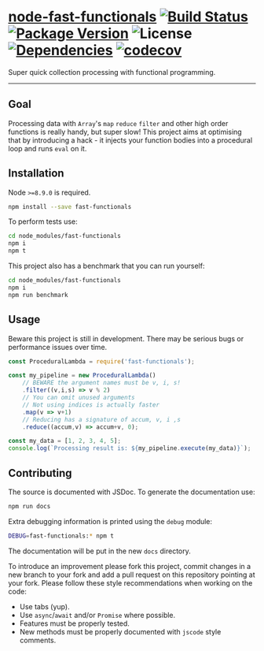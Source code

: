 # [node-fast-functionals](https://github.com/walasek/node-fast-functionals) [![Build Status](https://img.shields.io/travis/walasek/node-fast-functionals.svg?style=flat-square)](https://travis-ci.org/walasek/node-fast-functionals) [![Package Version](https://img.shields.io/npm/v/fast-functionals.svg?style=flat-square)](https://www.npmjs.com/walasek/node-fast-functionals) ![License](https://img.shields.io/npm/l/fast-functionals.svg?style=flat-square) [![Dependencies](https://david-dm.org/walasek/node-fast-functionals.svg)](https://david-dm.org/walasek/node-fast-functionals.svg)  [![codecov](https://codecov.io/gh/walasek/node-fast-functionals/branch/master/graph/badge.svg)](https://codecov.io/gh/walasek/node-fast-functionals)

Super quick collection processing with functional programming.

---

## Goal

Processing data with `Array`'s `map` `reduce` `filter` and other high order functions is really handy, but super slow! This project aims at optimising that by introducing a hack - it injects your function bodies into a procedural loop and runs `eval` on it.

## Installation

Node `>=8.9.0` is required.

```bash
npm install --save fast-functionals
```

To perform tests use:

```bash
cd node_modules/fast-functionals
npm i
npm t
```

This project also has a benchmark that you can run yourself:

```bash
cd node_modules/fast-functionals
npm i
npm run benchmark
```

## Usage

Beware this project is still in development. There may be serious bugs or performance issues over time.

```javascript
const ProceduralLambda = require('fast-functionals');

const my_pipeline = new ProceduralLambda()
    // BEWARE the argument names must be v, i, s!
    .filter((v,i,s) => v % 2)
    // You can omit unused arguments
    // Not using indices is actually faster
    .map(v => v+1)
    // Reducing has a signature of accum, v, i ,s
    .reduce((accum,v) => accum+v, 0);

const my_data = [1, 2, 3, 4, 5];
console.log(`Processing result is: ${my_pipeline.execute(my_data)}`);
```

## Contributing

The source is documented with JSDoc. To generate the documentation use:

```bash
npm run docs
```

Extra debugging information is printed using the `debug` module:

```bash
DEBUG=fast-functionals:* npm t
```

The documentation will be put in the new `docs` directory.

To introduce an improvement please fork this project, commit changes in a new branch to your fork and add a pull request on this repository pointing at your fork. Please follow these style recommendations when working on the code:

* Use tabs (yup).
* Use `async`/`await` and/or `Promise` where possible.
* Features must be properly tested.
* New methods must be properly documented with `jscode` style comments.